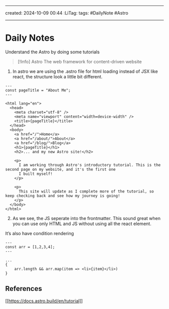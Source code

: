 ___
created:  2024-10-09 00:44
:LiTag: tags: #DailyNote #Astro 
___

# Daily Notes
Understand the Astro by doing some tutorials

> [!Info] Astro
> The web framework for content-driven website

1. In astro we are using the .astro file for html loading instead of JSX like react, the structure look a little bit different.
``` JSX
---
const pageTitle = "About Me";
---

<html lang="en">
  <head>
    <meta charset="utf-8" />
    <meta name="viewport" content="width=device-width" />
    <title>{pageTitle}</title>
  </head>
  <body>
    <a href="/">Home</a>
    <a href="/about/">About</a>
    <a href="/blog/">Blog</a>
    <h1>{pageTitle}</h1>
    <h2>... and my new Astro site!</h2>

    <p>
      I am working through Astro's introductory tutorial. This is the second page on my website, and it's the first one
      I built myself!
    </p>

    <p>
      This site will update as I complete more of the tutorial, so keep checking back and see how my journey is going!
    </p>
  </body>
</html>
```

2. As we see, the JS seperate into the frontmatter. This sound great when you can use only HTML and JS without using all the react element.

It’s also have condition rendering
``` JSX
---
const arr = [1,2,3,4];
---

...
{
	arr.length && arr.map(item => <li>{item}</li>)
}
```




## References
[[https://docs.astro.build/en/tutorial]]